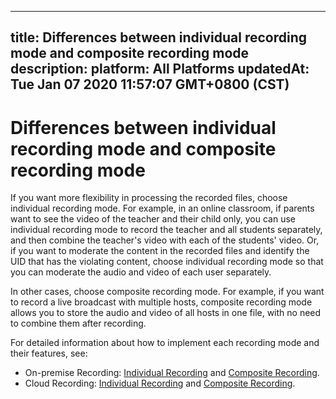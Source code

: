 
---
title: Differences between individual recording mode and composite recording mode
description: 
platform: All Platforms
updatedAt: Tue Jan 07 2020 11:57:07 GMT+0800 (CST)
---
# Differences between individual recording mode and composite recording mode
If you want more flexibility in processing the recorded files, choose individual recording mode. For example, in an online classroom, if parents want to see the video of the teacher and their child only, you can use individual recording mode to record the teacher and all students separately, and then combine the teacher's video with each of the students' video. Or, if you want to moderate the content in the recorded files and identify the UID that has the violating content, choose individual recording mode so that you can moderate the audio and video of each user separately.

In other cases, choose composite recording mode. For example, if you want to record a live broadcast with multiple hosts, composite recording mode allows you to store the audio and video of all hosts in one file, with no need to combine them after recording.

For detailed information about how to implement each recording mode and their features, see:
* On-premise Recording: [Individual Recording](../../en/Recording/recording_individual_mode.md) and [Composite Recording](../../en/Recording/recording_composite_mode.md).
* Cloud Recording: [Individual Recording](../../en/cloud-recording/cloud_recording_individual_mode.md) and [Composite Recording](../../en/cloud-recording/cloud_recording_composite_mode.md).
